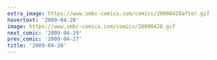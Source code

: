 ```yaml
---
extra_image: https://www.smbc-comics.com/comics/20090428after.gif
hovertext: '2009-04-28'
image: https://www.smbc-comics.com/comics/20090428.gif
next_comic: '2009-04-29'
prev_comic: '2009-04-27'
title: '2009-04-28'
---
```


